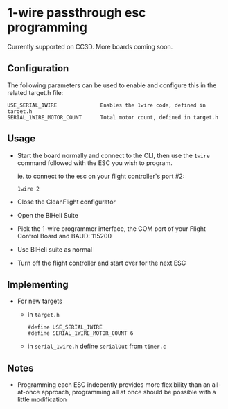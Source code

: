 # 1-wire passthrough esc programming

Currently supported on CC3D. More boards coming soon.

## Configuration

The following parameters can be used to enable and configure this in the related target.h file:

    USE_SERIAL_1WIRE              Enables the 1wire code, defined in target.h
    SERIAL_1WIRE_MOTOR_COUNT      Total motor count, defined in target.h

## Usage

  - Start the board normally and connect to the CLI, then use the `1wire` command followed with the ESC you wish to program.

    ie. to connect to the esc on your flight controller's port #2:

    ```
    1wire 2
    ```

  - Close the CleanFlight configurator

  - Open the BlHeli Suite

  - Pick the 1-wire programmer interface, the COM port of your Flight Control Board and BAUD: 115200

  - Use BlHeli suite as normal

  - Turn off the flight controller and start over for the next ESC

## Implementing

  - For new targets

    - in `target.h`

        ```
        #define USE_SERIAL_1WIRE
        #define SERIAL_1WIRE_MOTOR_COUNT 6
        ```

    - in `serial_1wire.h` define `serialOut` from `timer.c`

## Notes

  - Programming each ESC indepently provides more flexibility than an all-at-once approach, programming all at once should be possible with a little modification
